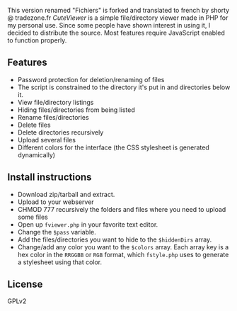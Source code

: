 This version renamed "Fichiers" is forked and translated to french by shorty @ tradezone.fr
*CuteViewer* is a simple file/directory viewer made in PHP for my personal use. Since some people have shown interest in using it, I decided to distribute the source.
Most features require JavaScript enabled to function properly.

## Features
- Password protection for deletion/renaming of files
- The script is constrained to the directory it's put in and directories below it.
- View file/directory listings
- Hiding files/directories from being listed
- Rename files/directories
- Delete files
- Delete directories recursively
- Upload several files
- Different colors for the interface (the CSS stylesheet is generated dynamically)


## Install instructions
- Download zip/tarball and extract.
- Upload to your webserver
- CHMOD 777 recursively the folders and files where you need to upload some files
- Open up `fviewer.php` in your favorite text editor.
- Change the `$pass` variable.
- Add the files/directories you want to hide to the `$hiddenDirs` array.
- Change/add any color you want to the `$colors` array. Each array key is a hex color in the `RRGGBB` or `RGB` format, which `fstyle.php` uses to generate a stylesheet using that color.

## License
GPLv2
